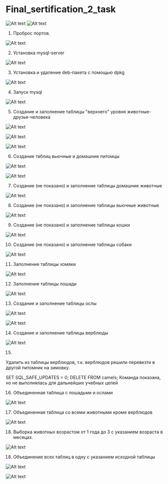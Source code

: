 # Final_sertification_2_task


![Alt text](image-01.png)
![Alt text](image-02.png)

1. Проброс портов.

![Alt text](image-1.png)

2. Установка mysql-server

![Alt text](image-2.png)

3. Установка и удаление deb-пакета с помощью dpkg

![Alt text](image-30.png)

4. Запуск mysql

![Alt text](image-3.png)

5. Создание и заполнение таблицы "верхнего" уровня животные-друзья-человека

![Alt text](image-4.png)
 
![Alt text](image-5.png)

![Alt text](image-6.png)

6. Создание таблиц вьючные и домашние питомцы

![Alt text](image-7.png)
 
![Alt text](image-8.png)

7. Создание (не показано) и заполнение таблицы домашние животные

![Alt text](image-9.png)

8. Создание (не показано) и заполнение таблицы вьючные животные

![Alt text](image-10.png)

9. Создание (не показано) и заполнение таблицы кошки

![Alt text](image-11.png)

10. Создание (не показано) и заполнение таблицы собаки

![Alt text](image-12.png)

11. Заполнение таблицы хомяки

![Alt text](image-13.png)

12. Заполнение таблицы лошади

![Alt text](image-14.png)

13. Создание и заполнение таблицы ослы

![Alt text](image-15.png)
 
![Alt text](image-16.png)

14. Создание и заполнение таблицы верблюды

![Alt text](image-17.png)

15. 
Удалить из таблицы верблюдов, т.к. верблюдов решили перевезти в другой питомник на зимовку. 

SET SQL_SAFE_UPDATES = 0;
DELETE FROM camels;
Команда показана, но не выполнялась для дальнейших учебных целей

16. Объединенная таблица с лошадьми и ослами

![Alt text](image-19.png)

17. Объединенная таблица со всеми животными кроме верблюдов

![Alt text](image-20.png)

18. Выборка животных возрастом от 1 года до 3 с указанием 
возраста в месяцах.

![Alt text](image-21.png)

18. Объединение всех таблиц в одну с указанием исходной таблицы

![Alt text](image-22.png) 

![Alt text](image-23.png)
